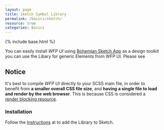 ```yaml
---
layout: page
title: Sketch Symbol Library
permalink: /basics/sketch/
resource: true
categories: Basics
---
```

{% include base.html %}

You can easily install _WFP UI_ using [Bohemian Sketch App](https://sketchapp.com/docs/preferences/libraries/) as a design toolkit you can use the Libary for generic Elements from WFP UI. Please see 

<div class="notice">
  <h2 class="title">Notice</h2>
  <p>It's best to compile <i>WFP UI</i> directly to your SCSS main file, in order to benefit from <b>a smaller overall CSS file size</b>, and <b>having a single file to load and render by the web browser</b>. This is because CSS is considered a <a href="https://developers.google.com/web/fundamentals/performance/critical-rendering-path/render-blocking-css">render blocking resource</a>.</p>
</div>

### Installation

Follow the [Instructions](https://www.sketchapp.com/) at to add the Library to Sketch.